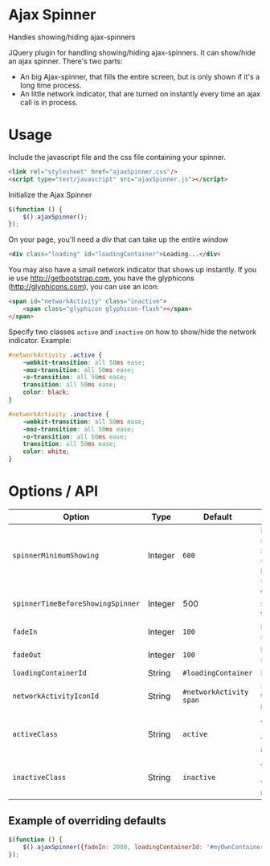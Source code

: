 # Ajax Spinner
Handles showing/hiding ajax-spinners

JQuery plugin for handling showing/hiding ajax-spinners.
It can show/hide an ajax spinner.
There's two parts:
- An big Ajax-spinner, that fills the entire screen, but is only shown if it's a long time process.
- An little network indicator, that are turned on instantly every time an ajax call is in process.

# Usage
Include the javascript file and the css file containing your spinner.

```html
<link rel="stylesheet" href="ajaxSpinner.css"/>
<script type="text/javascript" src="ajaxSpinner.js"></script>

```

Initialize the Ajax Spinner

```javascript
$(function () {
    $().ajaxSpinner();
});
```

On your page, you'll need a div that can take up the entire window
```html
<div class="loading" id="loadingContainer">Loading...</div>
```

You may also have a small network indicator that shows up instantly.
If you ie use http://getbootstrap.com, you have the glyphicons (http://glyphicons.com), 
you can use an icon:

```html
<span id="networkActivity" class="inactive">
    <span class="glyphicon glyphicon-flash"></span>
</span>
```

Specify two classes `active` and `inactive` on how to show/hide the network indicator.
Example:
```css
#networkActivity .active {
	-webkit-transition: all 50ms ease;
	-moz-transition: all 50ms ease;
	-o-transition: all 50ms ease;
	transition: all 50ms ease;
	color: black;
}

#networkActivity .inactive {
	-webkit-transition: all 50ms ease;
	-moz-transition: all 50ms ease;
	-o-transition: all 50ms ease;
	transition: all 50ms ease;
	color: white;
}
```

# Options / API

Option | Type | Default | Description
------ | ---- | ------- | -----------
`spinnerMinimumShowing` | Integer | `600` | Minimum time in ms to show spinner. If we've started to show the spinner, this is the minimum time it's shown.
`spinnerTimeBeforeShowingSpinner` | Integer | 500 | We won't show spinner before this time (in ms) is passed.
`fadeIn` | Integer | `100` | Fade in time for spinner
`fadeOut` | Integer | `100` | Fade out time for spinner
`loadingContainerId` | String | `#loadingContainer` | Id for loadingContainer
`networkActivityIconId` | String | `#networkActivity span` | Selector for small icon that quickly shows network activity
`activeClass` | String | `active`| Added class for 'networkActivityIconId' when network there's network activity
`inactiveClass` | String | `inactive` | Added class for 'networkActivityIconId' when network there's no network activity

## Example of overriding defaults

```javascript
$(function () {
    $().ajaxSpinner({fadeIn: 2000, loadingContainerId: '#myOwnContainer'});
});
```
